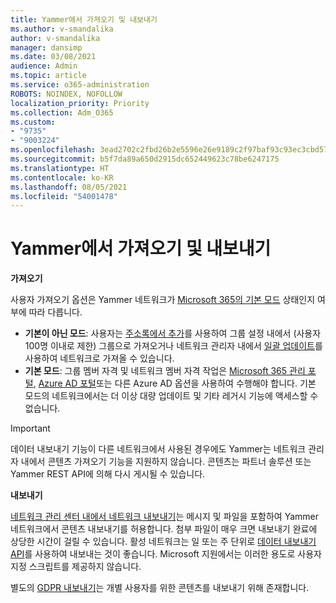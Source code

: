 ```yaml
---
title: Yammer에서 가져오기 및 내보내기
ms.author: v-smandalika
author: v-smandalika
manager: dansimp
ms.date: 03/08/2021
audience: Admin
ms.topic: article
ms.service: o365-administration
ROBOTS: NOINDEX, NOFOLLOW
localization_priority: Priority
ms.collection: Adm_O365
ms.custom:
- "9735"
- "9003224"
ms.openlocfilehash: 3ead2702c2fbd26b2e5596e26e9189c2f97baf93c93ec3cbd57f15c855b5128e
ms.sourcegitcommit: b5f7da89a650d2915dc652449623c78be6247175
ms.translationtype: HT
ms.contentlocale: ko-KR
ms.lasthandoff: 08/05/2021
ms.locfileid: "54001478"
---
```

# <a name="import-and-export-from-yammer"></a>Yammer에서 가져오기 및 내보내기

**가져오기**

사용자 가져오기 옵션은 Yammer 네트워크가 [Microsoft 365의 기본 모드](https://docs.microsoft.com/yammer/configure-your-yammer-network/overview-native-mode) 상태인지 여부에 따라 다릅니다.

- **기본이 아닌 모드**: 사용자는 [주소록에서 추가](https://support.microsoft.com/office/manage-yammer-community-members-75253554-d0f3-4148-b835-e6a9a8a0c294)를 사용하여 그룹 설정 내에서 (사용자 100명 이내로 제한) 그룹으로 가져오거나 네트워크 관리자 내에서 [일괄 업데이트](https://docs.microsoft.com/yammer/manage-yammer-users/add-block-or-remove-users)를 사용하여 네트워크로 가져올 수 있습니다.
- **기본 모드**: 그룹 멤버 자격 및 네트워크 멤버 자격 작업은 [Microsoft 365 관리 포털](https://docs.microsoft.com/microsoft-365/admin/add-users), [Azure AD 포털](https://docs.microsoft.com/azure/active-directory/fundamentals/add-users-azure-active-directory)또는 다른 Azure AD 옵션을 사용하여 수행해야 합니다. 기본 모드의 네트워크에서는 더 이상 대량 업데이트 및 기타 레거시 기능에 액세스할 수 없습니다.

> [!IMPORTANT]
> 데이터 내보내기 기능이 다른 네트워크에서 사용된 경우에도 Yammer는 네트워크 관리자 내에서 콘텐츠 가져오기 기능을 지원하지 않습니다. 콘텐츠는 파트너 솔루션 또는 Yammer REST API에 의해 다시 게시될 수 있습니다.

**내보내기**

[네트워크 관리 센터 내에서 네트워크 내보내기](https://docs.microsoft.com/yammer/manage-security-and-compliance/export-yammer-enterprise-data)는 메시지 및 파일을 포함하여 Yammer 네트워크에서 콘텐츠 내보내기를 허용합니다. 첨부 파일이 매우 크면 내보내기 완료에 상당한 시간이 걸릴 수 있습니다. 활성 네트워크는 일 또는 주 단위로 [데이터 내보내기 API](https://developer.yammer.com/docs/data-export-api)를 사용하여 내보내는 것이 좋습니다. Microsoft 지원에서는 이러한 용도로 사용자 지정 스크립트를 제공하지 않습니다.

별도의 [ GDPR 내보내기](https://docs.microsoft.com/yammer/manage-security-and-compliance/gdpr-requests-in-yammer-enterprise)는 개별 사용자를 위한 콘텐츠를 내보내기 위해 존재합니다.